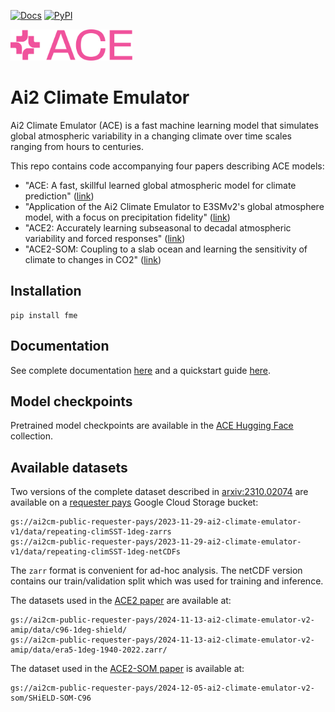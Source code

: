 [![Docs](https://readthedocs.org/projects/ai2-climate-emulator/badge/?version=latest)](https://ai2-climate-emulator.readthedocs.io/en/latest/)
[![PyPI](https://img.shields.io/pypi/v/fme.svg)](https://pypi.org/project/fme/)

<img src="ACE-logo.png" alt="Logo for the ACE Project" style="width: auto; height: 50px;">

# Ai2 Climate Emulator

Ai2 Climate Emulator (ACE) is a fast machine learning model that simulates global atmospheric variability in a changing climate over time scales ranging from hours to centuries.

This repo contains code accompanying four papers describing ACE models:
- "ACE: A fast, skillful learned global atmospheric model for climate prediction" ([link](https://arxiv.org/abs/2310.02074))
- "Application of the Ai2 Climate Emulator to E3SMv2's global atmosphere model, with a focus on precipitation fidelity" ([link](https://agupubs.onlinelibrary.wiley.com/doi/full/10.1029/2024JH000136))
- "ACE2: Accurately learning subseasonal to decadal atmospheric variability and forced responses" ([link](https://arxiv.org/abs/2411.11268))
- "ACE2-SOM: Coupling to a slab ocean and learning the sensitivity of climate to changes in CO2" ([link](https://arxiv.org/abs/2412.04418))

## Installation

```
pip install fme
```

## Documentation

See complete documentation [here](https://ai2-climate-emulator.readthedocs.io/en/latest/) and a quickstart guide [here](https://ai2-climate-emulator.readthedocs.io/en/latest/quickstart.html).

## Model checkpoints

Pretrained model checkpoints are available in the [ACE Hugging Face](https://huggingface.co/collections/allenai/ace-67327d822f0f0d8e0e5e6ca4) collection.

## Available datasets
Two versions of the complete dataset described in [arxiv:2310.02074](https://arxiv.org/abs/2310.02074)
are available on a [requester pays](https://cloud.google.com/storage/docs/requester-pays) Google Cloud Storage bucket:
```
gs://ai2cm-public-requester-pays/2023-11-29-ai2-climate-emulator-v1/data/repeating-climSST-1deg-zarrs
gs://ai2cm-public-requester-pays/2023-11-29-ai2-climate-emulator-v1/data/repeating-climSST-1deg-netCDFs
```
The `zarr` format is convenient for ad-hoc analysis. The netCDF version contains our
train/validation split which was used for training and inference.

The datasets used in the [ACE2 paper](https://arxiv.org/abs/2411.11268) are available at:
```
gs://ai2cm-public-requester-pays/2024-11-13-ai2-climate-emulator-v2-amip/data/c96-1deg-shield/
gs://ai2cm-public-requester-pays/2024-11-13-ai2-climate-emulator-v2-amip/data/era5-1deg-1940-2022.zarr/
```

The dataset used in the [ACE2-SOM paper](https://arxiv.org/abs/2412.04418) is available at:
```
gs://ai2cm-public-requester-pays/2024-12-05-ai2-climate-emulator-v2-som/SHiELD-SOM-C96
```
